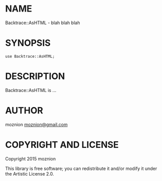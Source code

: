 NAME
====

Backtrace::AsHTML - blah blah blah

SYNOPSIS
========

    use Backtrace::AsHTML;

DESCRIPTION
===========

Backtrace::AsHTML is ...

AUTHOR
======

moznion <moznion@gmail.com>

COPYRIGHT AND LICENSE
=====================

Copyright 2015 moznion

This library is free software; you can redistribute it and/or modify it under the Artistic License 2.0.
